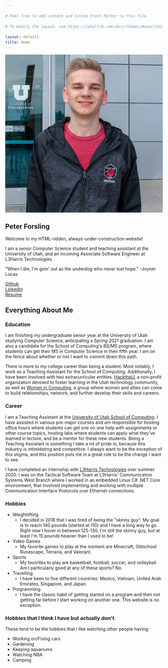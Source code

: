```yaml
---

# Feel free to add content and custom Front Matter to this file.

# To modify the layout, see https://jekyllrb.com/docs/themes/#overriding-theme-defaults

layout: default
title: Home
---
```


<section>
    <div class="container-fluid indigo">
        <div class="row">
            <div class="col"></div>
            <div class="col-4">
                <img src="assets/images/hacktheuheadshot.jpg" class="rounded-circle img-fluid" id="peter">
            </div>
            <div class="col-4">
                <h1 class="display-1" id="welcome-header">Peter Forsling</h1>
                <p class="welcome-text">Welcome to my HTML-ridden, always-under-construction website!</p>
                <p class="welcome-text">I am a senior Computer Science student and teaching assistant at the University of Utah, and an incoming Associate Software Engineer at L3Harris Technologies.</p>
                <p class="welcome-text">"When I die, I'm goin' out as the underdog who never lost hope." -Joyner Lucas</p>
                <div class="container">
                    <div class="row">
                        <div class="col">
                            <a href="https://www.github.com/peterforsling" target="_blank" class="btn btn-primary btn-lg link-button">Github</a>
                        </div>
                        <div class="col">
                            <a href="https://www.linkedin.com/in/peter-forsling" target="_blank" class="btn btn-primary btn-lg link-button">LinkedIn</a>
                        </div>
                        <div class="col">
                            <a href="assets/documents/ForslingResume.pdf" target="_blank" class="btn btn-primary btn-lg link-button">Resume</a>
                        </div>
                    </div>
                </div>
            </div>
            <div class="col"></div>
        </div>
    </div>
</section>
<section>
    <div class="container-fluid gunmetal">
        <div class="row">
            <div class="col">
            </div>
            <div class="col-8">
                <h1 id="about-header">Everything About Me</h1>
                <h3>Education</h3>
                <p>I am finishing my undergraduate senior year at the University of Utah studying Computer Science, anticipating a Spring 2021 graduation. I am also a candidate for the School of Computing's BS/MS program, where students can get their MS in Computer Science in their fifth year. I am on the fence about whether or not I want to commit down this path.</p>
                <p>There is more to my college career than being a student. Most notably, I work as a Teaching Assistant for the School of Computing. Additionally, I have been involved with two extracurricular entities. <a href="https://hacktheu.org" target="_blank">HacktheU</a>, a non-profit organization devoted to foster learning in the Utah technology community, as well as <a href="https://wic.utahclubs.org" target="_blank">Women in Computing</a>, a group where women and allies can come to build relationships, network, and further develop their skills and careers.</p>
                <h3>Career</h3>
                <p>I am a Teaching Assistant at the <a href="https://cs.utah.edu" target="_blank">University of Utah School of Computing</a>. I have assisted in various pre-major courses and am responsible for hosting office hours where students can get one on one help with assignments or other course topics, hosting labs where students can apply what they've learned in lecture, and be a mentor for these new students. Being a Teaching Assistant is something I take a lot of pride in, because this industry is intimidating and competitve. I always want to be the exception of this stigma, and this position puts me in a great role to be the change I want to see.</p>
                <p>I have completed an internship with <a href="https://l3harris.com" target="_blank">L3Harris Technologies</a> over summer 2020. I was on the Tactical Software Team at L3Harris' Communication Systems West Branch where I worked in an embedded Linux C# .NET Core environment, that involved implementing and working with multiple Communication Interface Protocols over Ethernet connections.</p>
                <h3>Hobbies</h3>
                <ul>
                    <li>
                        Weightlifting 
                        <ul>
                            <li>
                                I decided in 2018 that I was tired of being the "skinny guy". My goal is to reach 140 pounds (started at 110) and I have a long way to go. Right now I hover in between 125-130. I'm still the skinny guy, but at least I'm 15 pounds heavier than I used to be!
                            </li>
                        </ul>
                    </li>
                    <li>
                        Video Games
                        <ul>
                            <li>
                                My favorite games to play at the moment are Minecraft, Oldschool Runescape, Terraria, and Valorant.
                            </li>
                        </ul>
                    </li>
                    <li>
                        Sports
                        <ul>
                            <li>
                                My favorites to play are basketball, football, soccer, and volleyball. Am I particularly good at any of these sports? No.
                            </li>
                        </ul>   
                    </li>
                    <li>
                        Travelling
                        <ul>
                            <li>
                                I have been to five different countries: Mexico, Vietnam, United Arab Emirates, Singapore, and Japan.
                            </li>
                        </ul>
                    </li>
                    <li>
                        Programming
                        <ul>
                            <li> 
                                I have the classic habit of getting started on a program and then not getting far before I start working on another one. This website is no exception.
                            </li>
                        </ul>
                    </li>
                </ul>
                <h3>Hobbies that I think I have but actually don't</h3>
                <p>These tend to be the hobbies that I like watching other people having:</p>
                <ul>
                    <li>Working on/Fixing cars</li>
                    <li>Gardening</li>
                    <li>Keeping aquariums</li>
                    <li>Watching NBA</li>
                    <li>Camping</li>
                </ul>
            </div>
            <div class="col">
            </div>
        </div>
    </div>
</section>